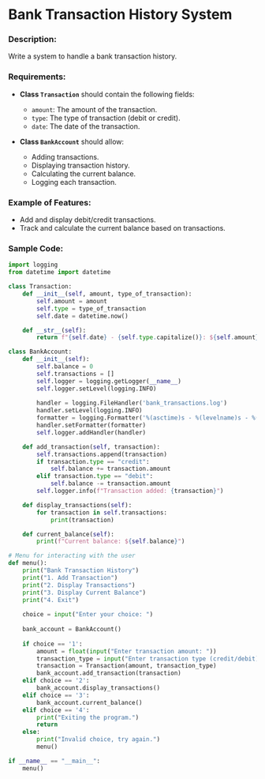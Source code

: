 # Bank Transaction History System

### Description:
Write a system to handle a bank transaction history.

### Requirements:
- **Class `Transaction`** should contain the following fields:
  - `amount`: The amount of the transaction.
  - `type`: The type of transaction (debit or credit).
  - `date`: The date of the transaction.

- **Class `BankAccount`** should allow:
  - Adding transactions.
  - Displaying transaction history.
  - Calculating the current balance.
  - Logging each transaction.

### Example of Features:
- Add and display debit/credit transactions.
- Track and calculate the current balance based on transactions.

### Sample Code:

```python
import logging
from datetime import datetime

class Transaction:
    def __init__(self, amount, type_of_transaction):
        self.amount = amount
        self.type = type_of_transaction
        self.date = datetime.now()

    def __str__(self):
        return f"{self.date} - {self.type.capitalize()}: ${self.amount}"

class BankAccount:
    def __init__(self):
        self.balance = 0
        self.transactions = []
        self.logger = logging.getLogger(__name__)
        self.logger.setLevel(logging.INFO)
        
        handler = logging.FileHandler('bank_transactions.log')
        handler.setLevel(logging.INFO)
        formatter = logging.Formatter('%(asctime)s - %(levelname)s - %(message)s')
        handler.setFormatter(formatter)
        self.logger.addHandler(handler)

    def add_transaction(self, transaction):
        self.transactions.append(transaction)
        if transaction.type == "credit":
            self.balance += transaction.amount
        elif transaction.type == "debit":
            self.balance -= transaction.amount
        self.logger.info(f"Transaction added: {transaction}")

    def display_transactions(self):
        for transaction in self.transactions:
            print(transaction)

    def current_balance(self):
        print(f"Current balance: ${self.balance}")

# Menu for interacting with the user
def menu():
    print("Bank Transaction History")
    print("1. Add Transaction")
    print("2. Display Transactions")
    print("3. Display Current Balance")
    print("4. Exit")
    
    choice = input("Enter your choice: ")
    
    bank_account = BankAccount()
    
    if choice == '1':
        amount = float(input("Enter transaction amount: "))
        transaction_type = input("Enter transaction type (credit/debit): ")
        transaction = Transaction(amount, transaction_type)
        bank_account.add_transaction(transaction)
    elif choice == '2':
        bank_account.display_transactions()
    elif choice == '3':
        bank_account.current_balance()
    elif choice == '4':
        print("Exiting the program.")
        return
    else:
        print("Invalid choice, try again.")
        menu()

if __name__ == "__main__":
    menu()
